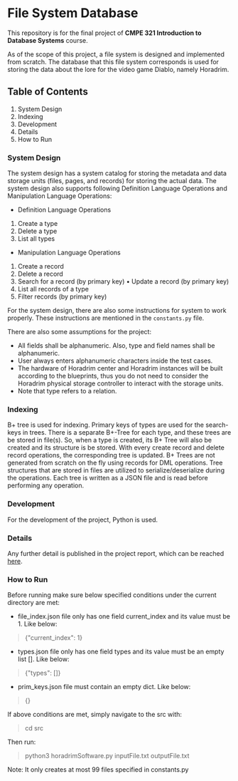 # File System Database

This repository is for the final project of **CMPE 321 Introduction to Database Systems** course.

As of the scope of this project, a file system is designed and implemented from scratch. The database that this file system corresponds is used for storing the data about the lore for the video game Diablo, namely Horadrim.

## Table of Contents
1. System Design
2. Indexing
3. Development
4. Details
5. How to Run

### System Design

The system design has a system catalog for storing the metadata and data storage units (files, pages, and records) for storing the actual data. The system design also supports following Definition Language Operations and Manipulation Language Operations:
* Definition Language Operations
1. Create a type
2. Delete a type
3. List all types

* Manipulation Language Operations
1. Create a record
2. Delete a record
3. Search for a record (by primary key) • Update a record (by primary key)
4. List all records of a type
5. Filter records (by primary key)

For the system design, there are also some instructions for system to work properly. These instructions are mentioned in the `constants.py` file.

There are also some assumptions for the project:
* All fields shall be alphanumeric. Also, type and field names shall be alphanumeric.
* User always enters alphanumeric characters inside the test cases.
* The hardware of Horadrim center and Horadrim instances will be built according to the blueprints, thus you do not need to consider the Horadrim physical storage controller to interact with the storage units.
* Note that type refers to a relation.

### Indexing

B+ tree is used for indexing. Primary keys of types are used for the search-keys in trees. There is a separate B+-Tree for each type, and these trees are be stored in file(s). So, when a type is created, its B+ Tree will also be created and its structure is be stored. With every create record and delete record operations, the corresponding tree is updated. B+ Trees are not generated from scratch on the fly using records for DML operations. Tree structures that are stored in files are utilized to serialize/deserialize during the operations. Each tree is written as a JSON file and is read before performing any operation.

### Development

For the development of the project, Python is used.

### Details

Any further detail is published in the project report, which can be reached [here](https://github.com/xltvy/file-system-database/blob/main/project_report.pdf).

### How to Run

Before running make sure below specified conditions under the current directory are met:
* file_index.json file only has one field current_index and its value must be 1. Like below:
> {"current_index": 1}
* types.json file only has one field types and its value must be an empty list []. Like below:
> {"types": []}
* prim_keys.json file must contain an empty dict. Like below:
> {}

If above conditions are met, simply navigate to the src with:
> cd src

Then run:
> python3 horadrimSoftware.py inputFile.txt outputFile.txt

Note: It only creates at most 99 files specified in constants.py
